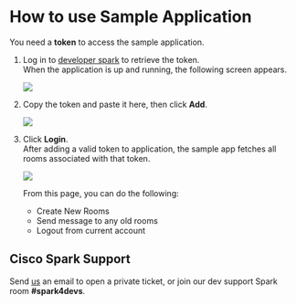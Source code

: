 # How to use Sample Application
You need a **token** to access the sample application. 

 1. Log in to <a href="https://developer.ciscospark.com/" target="_blank">developer spark</a> to retrieve the token.  
     When the application is up and running, the following screen appears.
     
    ![](posts/files/shipped-bootstrap-spark/assets/developer-spark.png)
 
 
 2. Copy the token and paste it here, then click **Add**. 
 
     ![](posts/files/shipped-bootstrap-spark/assets/add-token.png)
     
 3. Click **Login**.    
    After adding a valid token to application, the sample app fetches all rooms associated with that token. 
 
     ![](posts/files/shipped-bootstrap-spark/assets/sample-app.png)
    
    From this page, you can do the following:
    -  Create New Rooms
    -  Send message to any old rooms
    -  Logout from current account


## Cisco Spark Support 
Send <a href="mailto:devsupport@ciscospark.com">us</a> an email to open a private ticket, 
or join our dev support Spark room **#spark4devs**.
